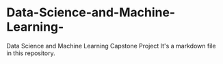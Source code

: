 # Data-Science-and-Machine-Learning-
Data Science and Machine Learning Capstone Project
It's a markdown file in this repository.
